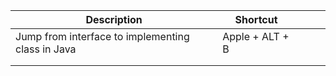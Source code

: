  
|Description|Shortcut|   |   |   |
|---|---|---|---|---|
|Jump from interface to implementing class in Java|Apple + ALT + B|   |   |   |
|   |   |   |   |   |
|   |   |   |   |   |
